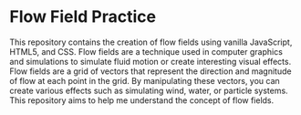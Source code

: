 # Flow Field Practice

This repository contains the creation of flow fields using vanilla JavaScript, HTML5, and CSS. Flow fields are a technique used in computer graphics and simulations to simulate fluid motion or create interesting visual effects.
Flow fields are a grid of vectors that represent the direction and magnitude of flow at each point in the grid. By manipulating these vectors, you can create various effects such as simulating wind, water, or particle systems. This repository aims to help me understand the concept of flow fields.

